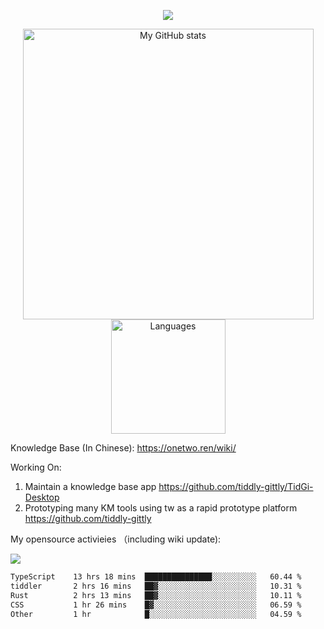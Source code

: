 <a href="https://github.com/linonetwo">
    <p align="center">
        <img src="https://github-profile-trophy.vercel.app/?username=linonetwo&column=7&theme=onedark"/>
    </p>
</a>
<a align="center" href="https://github.com/linonetwo">
  <p align="center">
    <img src="https://github-readme-stats.vercel.app/api?username=linonetwo&show_icons=true&count_private=true" alt="My GitHub stats" width="465"/>
    <img src="https://github-readme-stats.vercel.app/api/top-langs/?username=linonetwo&layout=compact&langs_count=10" alt="Languages" height="183">
  </p>
</a>

Knowledge Base (In Chinese): https://onetwo.ren/wiki/

Working On: 

1. Maintain a knowledge base app https://github.com/tiddly-gittly/TidGi-Desktop
1. Prototyping many KM tools using tw as a rapid prototype platform https://github.com/tiddly-gittly

My opensource activieies （including wiki update):

![](https://visitor-badge.glitch.me/badge?page_id=linonetwo.linonetwo)

<!--START_SECTION:waka-->

```txt
TypeScript    13 hrs 18 mins  ███████████████░░░░░░░░░░   60.44 %
tiddler       2 hrs 16 mins   ██▓░░░░░░░░░░░░░░░░░░░░░░   10.31 %
Rust          2 hrs 13 mins   ██▓░░░░░░░░░░░░░░░░░░░░░░   10.11 %
CSS           1 hr 26 mins    █▓░░░░░░░░░░░░░░░░░░░░░░░   06.59 %
Other         1 hr            █░░░░░░░░░░░░░░░░░░░░░░░░   04.59 %
```

<!--END_SECTION:waka-->
